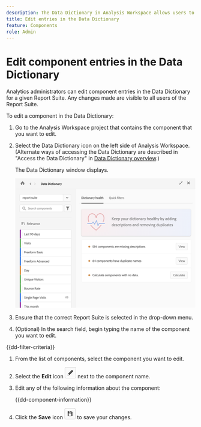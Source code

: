 ```yaml
---
description: The Data Dictionary in Analysis Workspace allows users to catalogue and keep track of the various components in Analysis Workspace, including their intended use, which are approved, which are duplicates, and so forth. 
title: Edit entries in the Data Dictionary
feature: Components
role: Admin
---
```

# Edit component entries in the Data Dictionary

Analytics administrators can edit component entries in the Data Dictionary for a given Report Suite. Any changes made are visible to all users of the Report Suite.

To edit a component in the Data Dictionary:

1. Go to the Analysis Workspace project that contains the component that you want to edit.

1. Select the Data Dictionary icon on the left side of Analysis Workspace. (Alternate ways of accessing the Data Dictionary are described in "Access the Data Dictionary" in [Data Dictionary overview](/help/analyze/analysis-workspace/components/data-dictionary/data-dictionary-overview.md).)

   The Data Dictionary window displays.

   ![Data Dictionary admin view](assets/data-dictionary-admin.png)

1. Ensure that the correct Report Suite is selected in the drop-down menu. 

1. (Optional) In the search field, begin typing the name of the component you want to edit.

{{dd-filter-criteria}}

1. From the list of components, select the component you want to edit.

1. Select the **Edit** icon ![Data Dictionary Edit icon](assets/data-dictionary-edit-icon.png) next to the component name. 

1. Edit any of the following information about the component:

   {{dd-component-information}}

1. Click the **Save** icon ![Data Dictionary Save icon](assets/data-dictionary-save-icon.png) to save your changes.